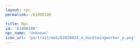 ```yaml
---
layout: npc
permalink: /61000100

title: Npc
id: '61000100'
npc_name: 'Unknown'
icon_url: 'portrait/mob/02020024_m_darktwingworker_p.png'
---
```

